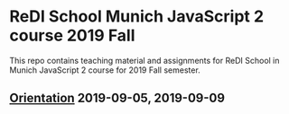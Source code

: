 # ReDI School Munich JavaScript 2 course 2019 Fall

This repo contains teaching material and assignments for ReDI School in Munich JavaScript 2 course for 2019 Fall semester.

## [Orientation](https://redi-school.github.io/js2-munich-2019-fall/sessions/00-orientation/index.html) 2019-09-05, 2019-09-09
